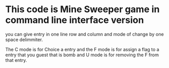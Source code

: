 # This code is Mine Sweeper game in command line interface version

you can give entry in one line row and column and mode of change by one space delimmiter.



  
  The C mode is for Choice a entry and the F mode is for assign a flag to a entry that you guest that is bomb and U mode is 
  for removing the F from that entry.
